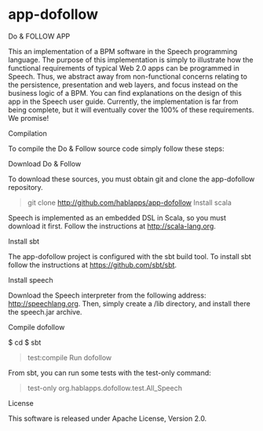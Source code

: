 app-dofollow
============
Do & FOLLOW APP

This an implementation of a BPM software in the Speech programming language. The purpose of this implementation is simply to illustrate how the functional requirements of typical Web 2.0 apps can be programmed in Speech. Thus, we abstract away from non-functional concerns relating to the persistence, presentation and web layers, and focus instead on the business logic of a BPM. You can find explanations on the design of this app in the Speech user guide. Currently, the implementation is far from being complete, but it will eventually cover the 100% of these requirements. We promise!

Compilation

To compile the Do & Follow source code simply follow these steps:

Download Do & Follow

To download these sources, you must obtain git and clone the app-dofollow repository.

> git clone http://github.com/hablapps/app-dofollow <dofollow>
Install scala

Speech is implemented as an embedded DSL in Scala, so you must download it first. Follow the instructions at http://scala-lang.org.

Install sbt

The app-dofollow project is configured with the sbt build tool. To install sbt follow the instructions at https://github.com/sbt/sbt.

Install speech

Download the Speech interpreter from the following address: http://speechlang.org. Then, simply create a <twitter>/lib directory, and install there the speech.jar archive.

Compile dofollow

$ cd <dofollow>
$ sbt 
> test:compile
Run dofollow

From sbt, you can run some tests with the test-only command:

> test-only org.hablapps.dofollow.test.All_Speech

License

This software is released under Apache License, Version 2.0.

